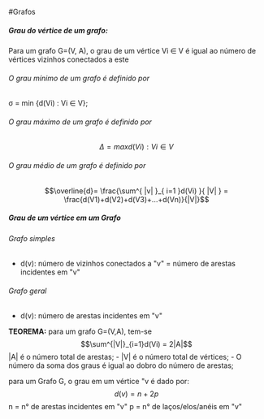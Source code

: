 #Grafos
##### Grau do vértice de um grafo:
Para um grafo G=(V, A), o grau de um vértice Vi ∈ V é igual ao número de vértices vizinhos conectados a este
###### O grau mínimo de um grafo é definido por 
σ = min {d(Vi) : Vi ∈ V};
###### O grau máximo de um grafo  é definido por 
$$Δ = max{d(Vi) : Vi ∈ V}$$
###### O grau médio de um grafo é definido por 
$$\overline{d}= \frac{\sum^{ |v| }_{ i=1 }d(Vi) }{ |V| } = \frac{d(V1)+d(V2)+d(V3)+...+d(Vn)}{|V|}$$

##### Grau de um vértice em um Grafo
###### Grafo simples
- d(v): número de vizinhos conectados a "v" = número de arestas incidentes em "v"

###### Grafo geral
- d(v): número de arestas incidentes em "v"

**TEOREMA:** para um grafo G=(V,A), tem-se 
$$\sum^{|V|}_{i=1}d(Vi) = 2|A|$$
 |A| é o número total de arestas;
	- |V| é o número total de vértices; 
	- O número da soma dos graus é igual ao dobro do número de arestas;
	
para um Grafo G, o grau em um vértice "v é dado por:
$$d(v)=n+2p$$n = n° de arestas incidentes em "v"
p = n° de laços/elos/anéis em "v"
